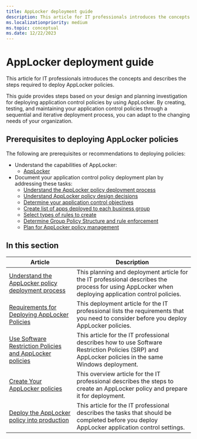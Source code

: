 ```yaml
---
title: AppLocker deployment guide
description: This article for IT professionals introduces the concepts and describes the steps required to deploy AppLocker policies.
ms.localizationpriority: medium
ms.topic: conceptual
ms.date: 12/22/2023
---
```


# AppLocker deployment guide

This article for IT professionals introduces the concepts and describes the steps required to deploy AppLocker policies.

This guide provides steps based on your design and planning investigation for deploying application control policies by using AppLocker. By creating, testing, and maintaining your application control policies through a sequential and iterative deployment process, you can adapt to the changing needs of your organization.

## Prerequisites to deploying AppLocker policies

The following are prerequisites or recommendations to deploying policies:

- Understand the capabilities of AppLocker:
  - [AppLocker](applocker-overview.md)
- Document your application control policy deployment plan by addressing these tasks:
  - [Understand the AppLocker policy deployment process](understand-the-applocker-policy-deployment-process.md)
  - [Understand AppLocker policy design decisions](understand-applocker-policy-design-decisions.md)
  - [Determine your application control objectives](determine-your-application-control-objectives.md)
  - [Create list of apps deployed to each business group](create-list-of-applications-deployed-to-each-business-group.md)
  - [Select types of rules to create](select-types-of-rules-to-create.md)
  - [Determine Group Policy Structure and rule enforcement](determine-group-policy-structure-and-rule-enforcement.md)
  - [Plan for AppLocker policy management](plan-for-applocker-policy-management.md)

## In this section

| Article | Description |
| --- | --- |
| [Understand the AppLocker policy deployment process](understand-the-applocker-policy-deployment-process.md) | This planning and deployment article for the IT professional describes the process for using AppLocker when deploying application control policies. |
| [Requirements for Deploying AppLocker Policies](requirements-for-deploying-applocker-policies.md) | This deployment article for the IT professional lists the requirements that you need to consider before you deploy AppLocker policies. |
| [Use Software Restriction Policies and AppLocker policies](using-software-restriction-policies-and-applocker-policies.md) | This article for the IT professional describes how to use Software Restriction Policies (SRP) and AppLocker policies in the same Windows deployment. |
| [Create Your AppLocker policies](create-your-applocker-policies.md) | This overview article for the IT professional describes the steps to create an AppLocker policy and prepare it for deployment. |
| [Deploy the AppLocker policy into production](deploy-the-applocker-policy-into-production.md) | This article for the IT professional describes the tasks that should be completed before you deploy AppLocker application control settings. |
